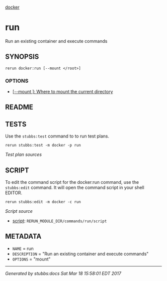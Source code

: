 [docker](../../index.html)
# run 

Run an existing container and execute commands

## SYNOPSIS

    rerun docker:run [--mount </root>]

### OPTIONS

* [   [--mount </root>]: Where to mount the current directory](../../options/mount/index.html)

## README



## TESTS

Use the `stubbs:test` command to to run test plans.

    rerun stubbs:test -m docker -p run

*Test plan sources*



## SCRIPT

To edit the command script for the docker:run command, 
use the `stubbs:edit`
command. It will open the command script in your shell EDITOR.

    rerun stubbs:edit -m docker -c run

*Script source*

* [script](script.html): `RERUN_MODULE_DIR/commands/run/script`

## METADATA

* `NAME` = run
* `DESCRIPTION` = "Run an existing container and execute commands"
* `OPTIONS` = "mount"

----

*Generated by stubbs:docs Sat Mar 18 15:58:01 EDT 2017*

